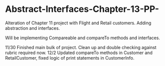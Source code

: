 # Abstract-Interfaces-Chapter-13-PP-
Alteration of Chapter 11 project with Flight and Retail customers. Adding abstraction and interfaces.

Will be implementing Compareable and compareTo methods and interfaces.

11/30 Finished main bulk of project. Clean up and double checking against rubric required now.
12/2 Updated compareTo methods in Customer and RetailCustomer, fixed logic of print statements in CustomerInfo.
